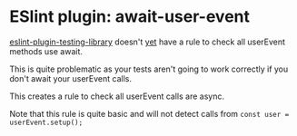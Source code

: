 # ESlint plugin: await-user-event

[eslint-plugin-testing-library](https://github.com/testing-library/eslint-plugin-testing-library/issues/626) doesn't
[yet](https://github.com/testing-library/eslint-plugin-testing-library/issues/626) have a rule to check all userEvent methods
use await.

This is quite problematic as your tests aren't going to work correctly if you don't await your userEvent calls.

This creates a rule to check all userEvent calls are async.

Note that this rule is quite basic and will not detect calls from `const user = userEvent.setup();`
